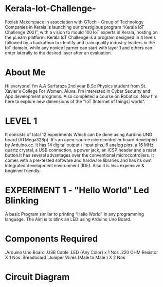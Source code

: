 # Kerala-Iot-Challenge-
Foxlab Makerspace in association with GTech - Group of Technology Companies in Kerala is launching our prestigious program “Kerala IoT Challenge 2021”, with a vision to mould 100 IoT experts in Kerala, hosting on the µLearn platform. Kerala IoT Challenge is a program designed in 4 levels followed by a hackathon to identify and train quality industry leaders in the IoT domain, while any novice learner can start with layer 1 and others can enter laterally to the desired layer after an evaluation.
# About Me
Hi everyone! I'm A.A Sarfaraza 2nd year B.Sc Physics student from St. Xavier's College For Women, Aluva. I'm Interested in Cyber Security and App development programs. Also completed a course on Robotics. Now I'm here to explore new dimensions of the "IoT (Internet of things) world".
# LEVEL 1
It consists of total 12 experiments Which can be done using Aurdino UNO board (ATMega328p). It's an open-source microcontroller board developed by Arduino.cc. It has 14 digital output / input pins, 6 analog pins, a 16 MHz quartz crystal, a USB connection, a power jack, an ICSP header and a reset button.It has several advantages over the conventional microcontrollers. It comes with a pre-tested software and hardware libraries and has its own integrated development environment (IDE). Also it is less expensive & beginner friendly. 
# EXPERIMENT 1 - "Hello World" Led Blinking
A basic Program similar to printing “Hello World“ in any programming language. The Aim is to blink an LED using Arduino Uno Board.
# Components Required
.Arduino Uno Board
.USB Cable
.LED (Any Color) x 1 Nos
.220 OHM Resistor X 1 Nos
.Breadboard
.Jumper Wires (Male to Male ) X 2 Nos
# Circuit Diagram


